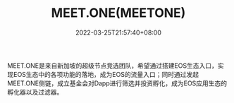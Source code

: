 ﻿---
weight: 
title: "MEET.ONE(MEETONE)"
description: "MEET.ONE是来自新加坡的超级节点竞选团队，希望通过搭建EOS生态入口，实现EOS生态中的各项功能的落地，成为EOS的流量入口；同时通过发起MEET.ONE侧链，成立基金会对Dapp进行筛选并..."
date: 2022-03-25T21:57:40+08:00
lastmod: 2022-03-25T16:45:40+08:00
draft: false
authors: ["Metabd"]
featuredImage: "meet-onemeetone.webp"
link: ""
tags: ["数字代币","MEET.ONE(MEETONE)"]
categories: ["navigation"]
navigation: ["数字代币"]
lightgallery: true
toc: true
pinned: false
recommend: false
recommend1: false
---
MEET.ONE是来自新加坡的超级节点竞选团队，希望通过搭建EOS生态入口，实现EOS生态中的各项功能的落地，成为EOS的流量入口；同时通过发起MEET.ONE侧链，成立基金会对Dapp进行筛选并投资孵化，成为EOS应用生态的孵化器以及过滤器。
